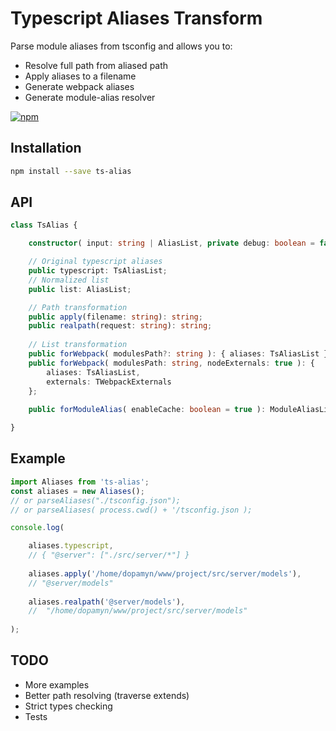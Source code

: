 # Typescript Aliases Transform

Parse module aliases from tsconfig and allows you to: 

* Resolve full path from aliased path
* Apply aliases to a filename
* Generate webpack aliases
* Generate module-alias resolver

[![npm](https://img.shields.io/npm/v/ts-alias)](https://www.npmjs.com/package/ts-alias)

## Installation

```bash
npm install --save ts-alias
```

## API

```typescript
class TsAlias {

    constructor( input: string | AliasList, private debug: boolean = false );

    // Original typescript aliases
    public typescript: TsAliasList;
    // Normalized list
    public list: AliasList;

    // Path transformation
    public apply(filename: string): string;
    public realpath(request: string): string;
    
    // List transformation
    public forWebpack( modulesPath?: string ): { aliases: TsAliasList };
    public forWebpack( modulesPath: string, nodeExternals: true ): { 
        aliases: TsAliasList, 
        externals: TWebpackExternals 
    };
    
    public forModuleAlias( enableCache: boolean = true ): ModuleAliasList;

}
```

## Example

```typescript
import Aliases from 'ts-alias';
const aliases = new Aliases();
// or parseAliases("./tsconfig.json");
// or parseAliases( process.cwd() + '/tsconfig.json );

console.log( 

    aliases.typescript,
    // { "@server": ["./src/server/*"] }
    
    aliases.apply('/home/dopamyn/www/project/src/server/models'),
    // "@server/models"
    
    aliases.realpath('@server/models'),
    //  "/home/dopamyn/www/project/src/server/models"
    
);
```

## TODO

* More examples
* Better path resolving (traverse extends)
* Strict types checking
* Tests